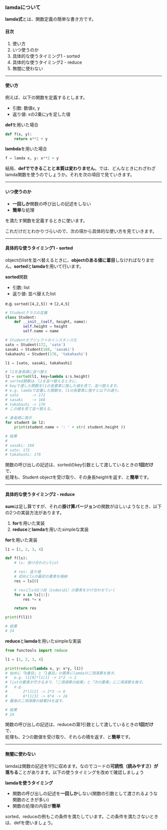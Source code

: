 ### lamdaについて
**lamda式**とは、関数定義の簡単な書き方です。

#### 目次
1. 使い方
2. いつ使うのか
3. 具体的な使うタイミング1 - sorted
4. 具体的な使うタイミング2 - reduce
5. 無闇に使わない

---

#### 使い方
例えば、以下の関数を定義するとします。
- 引数: 数値x, y
- 返り値: xの2乗にyを足した値

**def**を用いた場合
```python
def f(x, y):
    return x**2 + y
```
**lambda**を用いた場合
```python
f = lamda x, y: x**2 + y
```
結局、**defでできることと本質は変わりません**。では、どんなときにわざわざlamda関数を使うのでしょうか。それを次の項目で見ていきます。

---

#### いつ使うのか

- **一回しか**関数の呼び出しの記述をしない
- **簡単**な処理

を満たす関数を定義するときに使います。

これだけだとわかりづらいので、次の項から具体的な使い方を見ていきます。

---

#### 具体的な使うタイミング1 - sorted
objectのlistを並べ替えるときに、**objectのある値に着目**しなければなりません。**sorted**と**lamda**を用いて行います。

**sorted**関数
- 引数: list
- 返り値: 並べ替えたlist

e.g. `sorted([4,2,5])` -> `[2,4,5]`

```python
# Studentクラスの定義
class Student:
    def __init__(self, height, name):
        self.height = height
        self.name = name

# Studentオブジェクトのインスタンス化
sato = Student(172, 'sato')
sasaki = Student(168, 'sasaki')
takahashi = Student(176, 'takahashi')

l1 = [sato, sasaki, takahashi]

# l1を身長順に並べ替え
l2 = sorted(l1, key=lambda s:s.height)
# sorted関数は、l1を並べ替えるときに、
# keyで渡した関数をl1の各要素に施した値を見て、並べ替えます。
# e.g. lamdaで定義した関数を、l1の各要素に施すと以下の通り。
# sato      -> 172
# sasaki    -> 168
# takahashi -> 176
# この値を見て並べ替える。

# 身長順に表示
for student in l2:
    print(student.name + ': ' + str( student.height ))

# 結果
#
# sasaki: 168
# sato: 172
# takahashi: 176
```
関数の呼び出しの記述は、sortedのkey引数として渡しているときの**1回だけ**で、  
処理も、Student objectを受け取り、その身長heightを返す、と**簡単**です。

---

#### 具体的な使うタイミング2 - reduce
**sum**は足し算ですが、それの**掛け算バージョン**の関数がほしいようなとき、以下の2つの実装方法があります。

1. **for**を用いた実装
2. **reduce**と**lamda**を用いたsimpleな実装

**for**を用いた実装
```python
l1 = [1, 2, 3, 4]

def f(ls):
    # ls: 掛け合わたいlist

    # res: 返り値
    # 初めにlsの最初の要素を格納
    res = ls[0]

    # resにlsの2つ目（indexは1）の要素をかけ合わせていく
    for x in ls[1:]:
        res *= x

    return res

print(f(l1))

# 結果
# 24
```

**reduce**と**lamda**を用いたsimpleな実装
```python
from functools import reduce

l1 = [1, 2, 3, 4]

print(reduce(lambda x, y: x*y, l1))
# 始めに「0番目」と「1番目」の要素にlamdaの二項演算を施す。
#	e.g. l1[0]*l1[1] -> 1*2 -> 2
# listの要素が尽きるまで、「二項演算の結果」と「次の要素」に二項演算を施す。
#	e.g. 
#		2*l1[2] -> 2*3 -> 6
#		6*l1[3] -> 6*4 -> 24
# 最後の二項演算の結果24を返す。

# 結果
# 24
```

関数の呼び出しの記述は、reduceの第1引数として渡しているときの**1回だけ**で、  
処理も、2つの数値を受け取り、それらの積を返す、と**簡単**です。

---

#### 無闇に使わない
lamdaは関数の記述を1行に収めます。なのでコードの**可読性（読みやすさ）が落ちる**ことがあります。以下の使うタイミングを改めて確認しましょう

**lamdaを使うタイミング**
- 関数の呼び出しの記述を**一回しか**しない(関数の引数として渡されるような関数のときが多い)
- 関数の処理の内容が**簡単**

sorted、reduceの例もこの条件を満たしています。この条件を満たさないときは、defを使いましょう。
